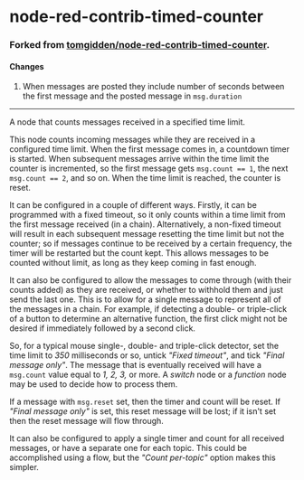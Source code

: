 node-red-contrib-timed-counter
==============================

### Forked from [tomgidden/node-red-contrib-timed-counter](https://github.com/tomgidden/node-red-contrib-timed-counter).
#### Changes
1. When messages are posted they include number of seconds between the first message and the posted message in `msg.duration` 

---

A node that counts messages received in a specified time limit.

This node counts incoming messages while they are received in a configured time limit. When the first message comes in, a countdown timer is started. When subsequent messages arrive within the time limit the counter is incremented, so the first message gets `msg.count == 1`, the next `msg.count == 2`, and so on. When the time limit is reached, the counter is reset.

It can be configured in a couple of different ways. Firstly, it can be programmed with a fixed timeout, so it only counts within a time limit from the first message received (in a chain). Alternatively, a non-fixed timeout will result in each subsequent message resetting the time limit but not the counter; so if messages continue to be received by a certain frequency, the timer will be restarted but the count kept. This allows messages to be counted without limit, as long as they keep coming in fast enough.

It can also be configured to allow the messages to come through (with their counts added) as they are received, or whether to withhold them and just send the last one. This is to allow for a single message to represent all of the messages in a chain. For example, if detecting a double- or triple-click of a button to determine an alternative function, the first click might not be desired if immediately followed by a second click.

So, for a typical mouse single-, double- and triple-click detector, set the time limit to _350_ milliseconds or so, untick _"Fixed timeout"_, and tick _"Final message only"_. The message that is eventually received will have a `msg.count` value equal to _1, 2, 3,_ or more. A _switch_ node or a _function_ node may be used to decide how to process them.

If a message with `msg.reset` set, then the timer and count will be reset.  If _"Final message only"_ is set, this reset message will be lost; if it isn't set then the reset message will flow through.

It can also be configured to apply a single timer and count for all received messages, or have a separate one for each topic.  This could be accomplished using a flow, but the _"Count per-topic"_ option makes this simpler.
